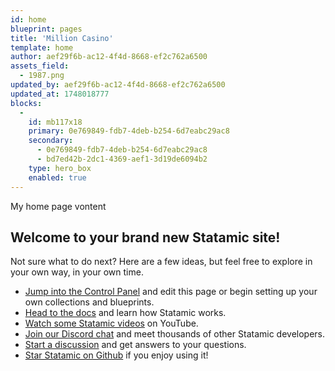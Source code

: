 ```yaml
---
id: home
blueprint: pages
title: 'Million Casino'
template: home
author: aef29f6b-ac12-4f4d-8668-ef2c762a6500
assets_field:
  - 1987.png
updated_by: aef29f6b-ac12-4f4d-8668-ef2c762a6500
updated_at: 1748018777
blocks:
  -
    id: mb117x18
    primary: 0e769849-fdb7-4deb-b254-6d7eabc29ac8
    secondary:
      - 0e769849-fdb7-4deb-b254-6d7eabc29ac8
      - bd7ed42b-2dc1-4369-aef1-3d19de6094b2
    type: hero_box
    enabled: true
---
```

My home page vontent 
## Welcome to your brand new Statamic site!

Not sure what to do next? Here are a few ideas, but feel free to explore in your own way, in your own time.

- [Jump into the Control Panel](/cp) and edit this page or begin setting up your own collections and blueprints.
- [Head to the docs](https://statamic.dev) and learn how Statamic works.
- [Watch some Statamic videos](https://youtube.com/statamic) on YouTube.
- [Join our Discord chat](https://statamic.com/discord) and meet thousands of other Statamic developers.
- [Start a discussion](https://github.com/statamic/cms/discussions) and get answers to your questions.
- [Star Statamic on Github](https://github.com/statamic/cms) if you enjoy using it!